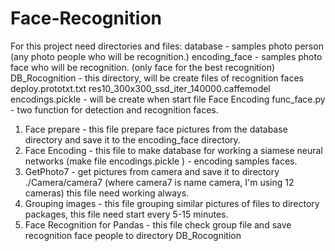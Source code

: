 # Face-Recognition
For this project need directories and files:
database - samples photo person (any photo people who will be recognition.)
encoding_face - samples photo face who will be recognition. (only face for the best recognition)
DB_Rocognition - this directory, will be create files of recognition faces
deploy.prototxt.txt
res10_300x300_ssd_iter_140000.caffemodel
encodings.pickle - will be create when start file Face Encoding
func_face.py - two function for detection and recognition faces.

1. Face prepare - this file prepare face pictures from the database directory and save it to the encoding_face directory.
2. Face Encoding -  this file to make database for working a siamese neural networks (make file encodings.pickle ) - encoding samples faces.
3. GetPhoto7 - get pictures from camera and save it to directory ./Camera/camera7 (where camera7 is name camera, I'm using 12 cameras) this file need working always.
4. Grouping images - this file grouping similar pictures of files to directory packages, this file need start every 5-15 minutes.
5. Face Recognition for Pandas - this file check group file and save recognition face people to directory DB_Rocognition
